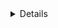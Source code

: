 
<details about implementation such as data structures and algorithms used>
for this problem i used the approach of a linear search where i
 try to find the smallest and largest number

### Time Complexity:
<Big O notation with brief explanation>
o(n)

### Space Complexity:
<Big O notation with brief explanation>
o(n)